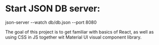 # Start JSON DB server:

json-server --watch db/db.json --port 8080

The goal of this project is to get familiar with basics of React, as well as using CSS in JS together wit Material UI visual component library.
  